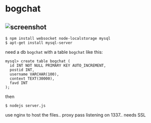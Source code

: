 # bogchat

![screenshot](http://i.imgur.com/SgTloAi.png)
---
    $ npm install websocket node-localstorage mysql
    $ apt-get install mysql-server

need a db `bogchat` with a table `bogchat` like this:

    mysql> create table bogchat (
      id INT NOT NULL PRIMARY KEY AUTO_INCREMENT,
      postid INT,
      username VARCHAR(100),
      context TEXT(30000),
      favd INT
    );
    
then
 
    $ nodejs server.js
    
use nginx to host the files.. proxy pass listening on 1337.. needs SSL
